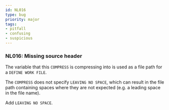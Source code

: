 ```yaml
---
id: NL016
type: bug
priority: major
tags:
- pitfall 
- confusing 
- suspicious 
---
```


### NL016: Missing source header
The variable that this `COMPRESS` is compressing into is used as a file path for a `DEFINE WORK FILE`.

The `COMPRESS` does not specify `LEAVING NO SPACE`, which can result in the file path containing spaces where
they are not expected (e.g. a leading space in the file name).

Add `LEAVING NO SPACE`.
